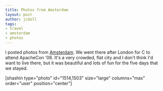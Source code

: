 ```yaml
---
title: Photos from Amsterdam
layout: post
author: jcdoll
tags:
- travel
- amsterdam
- photos
---
```


I posted photos from [Amsterdam](http://picasaweb.com/jcdoll). We went there after London for C to attend ApacheCon '08. It's a very crowded, flat city and I don't think I'd want to live there, but it was beautiful and lots of fun for the five days that we stayed.

[shashin type="photo" id="1514,1503" size="large" columns="max" order="user" position="center"]
